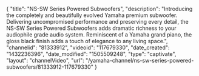 {
    "title": "NS-SW Series Powered Subwoofers",
    "description": "Introducing the completely and beautifully evolved Yamaha premium subwoofer. Delivering uncompromised performance and preserving every detail, the NS-SW Series Powered Subwoofers adds dramatic richness to your audiophile grade audio system. Reminiscent of a Yamaha grand piano, the gloss black finish adds a touch of elegance to any living space.",
    "channelid": "81333912",
    "videoid": "117679330",
    "date_created": "1432236396",
    "date_modified": "1505509248",
    "type": "captivate",
    "layout": "channelVideo",
    "url": "\/yamaha-channel\/ns-sw-series-powered-subwoofers\/81333912-117679330"
}